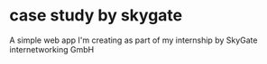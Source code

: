 # case study by skygate
A simple web app I'm creating as part of my internship by SkyGate internetworking GmbH


